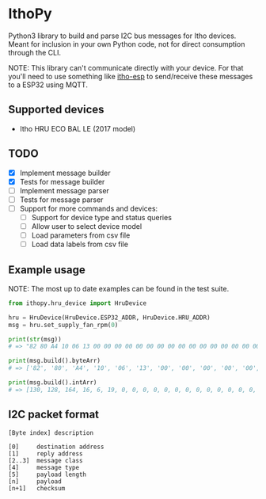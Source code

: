 # IthoPy

Python3 library to build and parse I2C bus messages for Itho devices. Meant for inclusion in your own Python code, not for direct consumption through the CLI.

NOTE: This library can't communicate directly with your device. For that you'll need to use something like [itho-esp](https://github.com/rustyx/itho-esp) to send/receive these messages to a ESP32 using MQTT.

## Supported devices

- Itho HRU ECO BAL LE (2017 model)

## TODO

- [x] Implement message builder
- [x] Tests for message builder
- [ ] Implement message parser
- [ ] Tests for message parser
- [ ] Support for more commands and devices:
  - [ ] Support for device type and status queries
  - [ ] Allow user to select device model
  - [ ] Load parameters from csv file
  - [ ] Load data labels from csv file

## Example usage

NOTE: The most up to date examples can be found in the test suite.

```py
from ithopy.hru_device import HruDevice

hru = HruDevice(HruDevice.ESP32_ADDR, HruDevice.HRU_ADDR)
msg = hru.set_supply_fan_rpm(0)

print(str(msg))
# => "82 80 A4 10 06 13 00 00 00 00 00 00 00 00 00 00 00 00 00 00 00 00 00 2D 00 04"

print(msg.build().byteArr)
# => ['82', '80', 'A4', '10', '06', '13', '00', '00', '00', '00', '00', '00', '00', '00', '00', '00', '00', '00', '00', '00', '00', '00', '00', '2D', '00', '04']

print(msg.build().intArr)
# => [130, 128, 164, 16, 6, 19, 0, 0, 0, 0, 0, 0, 0, 0, 0, 0, 0, 0, 0, 0, 0, 0, 0, 45, 0, 4]
```

## I2C packet format

`[Byte index] description`

```
[0]     destination address
[1]     reply address
[2..3]  message class
[4]     message type
[5]     payload length
[n]     payload
[n+1]   checksum
```